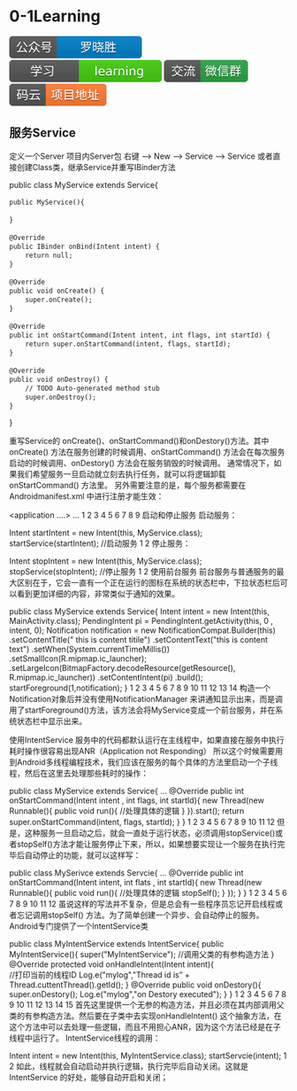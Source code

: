 # 0-1Learning

![alt text](../../static/common/svg/luoxiaosheng.svg "公众号")
![alt text](../../static/common/svg/luoxiaosheng_learning.svg "学习")
![alt text](../../static/common/svg/luoxiaosheng_wechat.svg "微信")
![alt text](../../static/common/svg/luoxiaosheng_gitee.svg "码云")


## 服务Service

定义一个Server
项目内Server包 右键 --> New --> Service --> Service 或者直接创建Class类，继承Service并重写IBinder方法

public class MyService extends Service{
	
	public MyService(){
		
	}

	@Override
	public IBinder onBind(Intent intent) {
		return null;
	}
	
	@Override
	public void onCreate() {
		super.onCreate();
	}
	
	@Override
	public int onStartCommand(Intent intent, int flags, int startId) {
		return super.onStartCommand(intent, flags, startId);
	}
	
	@Override
	public void onDestroy() {
		// TODO Auto-generated method stub
		super.onDestroy();
	}
}

重写Service的 onCreate()、onStartCommand()和onDestory()方法。其中 onCreate() 方法在服务创建的时候调用、onStartCommand() 方法会在每次服务启动的时候调用、onDestory() 方法会在服务销毁的时候调用。
通常情况下，如果我们希望服务一旦启动就立刻去执行任务，就可以将逻辑卸载onStartCommand() 方法里。
另外需要注意的是，每个服务都需要在Androidmanifest.xml 中进行注册才能生效：

<application
	....>
	...
	<service
		android:name=".MyService"
		android:enabled="true"
		android:exported="true">
	</service>
</application>
1
2
3
4
5
6
7
8
9
启动和停止服务
启动服务：

Intent startIntent = new Intent(this, MyService.class);
startService(startIntent); //启动服务
1
2
停止服务：

Intent stopIntent = new Intent(this, MyService.class);
stopService(stopIntent); //停止服务
1
2
使用前台服务
前台服务与普通服务的最大区别在于，它会一直有一个正在运行的图标在系统的状态栏中，下拉状态栏后可以看到更加详细的内容，非常类似于通知的效果。

public class MyService extends Service{
	Intent intent = new Intent(this, MainActivity.class);
	PendingIntent pi = PendingIntent.getActivity(this, 0 , intent, 0);
	Notification notification  = new NotificationCompat.Builder(this)
		.setContentTitle(" this is content titile")
		.setContentText("this is content text")
		.setWhen(System.currentTimeMillis())
		.setSmallIcon(R.mipmap.ic_launcher);
		.setLargeIcon(BitmapFactory.decodeResource(getResource(),
			R.mipmap.ic_launcher))
		.setContentIntent(pi)
		.build();
	startForeground(1,notification);
}
1
2
3
4
5
6
7
8
9
10
11
12
13
14
构造一个Notification对象后并没有使用NotificationManager 来讲通知显示出来，而是调用了startForeground()方法，该方法会将MyService变成一个前台服务，并在系统状态栏中显示出来。

使用IntentService
服务中的代码都默认运行在主线程中，如果直接在服务中执行耗时操作很容易出现ANR（Application not Responding）
所以这个时候需要用到Android多线程编程技术，我们应该在服务的每个具体的方法里启动一个子线程，然后在这里去处理那些耗时的操作：

public class MyService extends Service{
	...
	@Override
	public int onStartCommand(Intent intent , int flags, int startId){
		new Thread(new Runnable(){
			public void run(){
				//处理具体的逻辑
			}
		}).start();
		return super.onStartCommand(intent, flags, startId);
	}
}
1
2
3
4
5
6
7
8
9
10
11
12
但是，这种服务一旦启动之后，就会一直处于运行状态，必须调用stopService()或者stopSelf()方法才能让服务停止下来，所以，如果想要实现让一个服务在执行完毕后自动停止的功能，就可以这样写：

public class MySerivce extends Servcie{
	...
	@Override
	public int onStartCommand(Intent intent, int flats , int startId){
		new Thread(new Runnable(){
			public void run(){
				//处理具体的逻辑
				stopSelf();
			}
		});
	}
}
1
2
3
4
5
6
7
8
9
10
11
12
虽说这样的写法并不复杂，但是总会有一些程序员忘记开启线程或者忘记调用stopSelf() 方法。为了简单创建一个异步、会自动停止的服务。Android专门提供了一个IntentService类

public class MyIntentService extends IntentService{
	public MyIntentService(){
		super("MyIntentService");  //调用父类的有参构造方法
	}
	@Override
	protected void onHandleIntent(Intent intent){	
		//打印当前的线程ID
		Log.e("mylog","Thread id is” + Thread.cuttentThread().getId();
	}
	@Override
	public void onDestory(){
		super.onDestory();
		Log.e("mylog","on Destory executed");
	}
}
1
2
3
4
5
6
7
8
9
10
11
12
13
14
15
首先这里提供一个无参的构造方法，并且必须在其内部调用父类的有参构造方法。然后要在子类中去实现onHandleIntent() 这个抽象方法，在这个方法中可以去处理一些逻辑，而且不用担心ANR，因为这个方法已经是在子线程中运行了。
IntentService线程的调用：

Intent intent = new Intent(this, MyIntentService.class);
startServcie(intent);
1
2
如此，线程就会自动启动并执行逻辑，执行完毕后自动关闭。这就是IntentService 的好处，能够自动开启和关闭；

